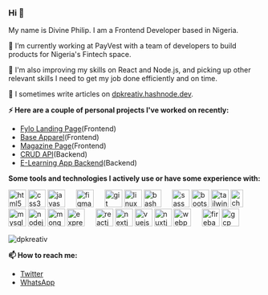 ### Hi 👋
My name is Divine Philip. I am a Frontend Developer based in Nigeria.<br>

🔭 I’m currently working at PayVest with a team of developers to build products for Nigeria's Fintech space.

🌱 I'm also improving my skills on React and Node.js, and picking up other relevant skills I need to get my job done efficiently and on time.

📝 I sometimes write articles on [dpkreativ.hashnode.dev](https://dpkreativ.hashnode.dev).

**⚡ Here are a couple of personal projects I've worked on recently:**
- [Fylo Landing Page](https://github.com/dpkreativ/fylo)(Frontend)
- [Base Apparel](https://github.com/dpkreativ/base-apparel)(Frontend)
- [Magazine Page](https://github.com/dpkreativ/magazine-page)(Frontend)
- [CRUD API](https://github.com/dpkreativ/crud-app-api)(Backend)
- [E-Learning App Backend](https://github.com/dpkreativ/e-learning-app)(Backend)

**Some tools and technologies I actively use or have some experience with:**
<p align="left">
  <img src="https://devicons.github.io/devicon/devicon.git/icons/html5/html5-original-wordmark.svg" alt="html5" width="auto" height="35"/>
  <img src="https://devicons.github.io/devicon/devicon.git/icons/css3/css3-original-wordmark.svg" alt="css3" width="auto" height="35"/>
  <img src="https://devicons.github.io/devicon/devicon.git/icons/javascript/javascript-original.svg" alt="javascript" width="auto" height="35"/>
  &emsp;
  <img src="https://www.vectorlogo.zone/logos/figma/figma-icon.svg" alt="figma" width="auto" height="35"/>
  &emsp;
  <img src="https://www.vectorlogo.zone/logos/git-scm/git-scm-icon.svg" alt="git" width="auto" height="35"/>
  <img src="https://devicons.github.io/devicon/devicon.git/icons/linux/linux-original.svg" alt="linux" width="auto" height="35"/>
  <img src="https://www.vectorlogo.zone/logos/gnu_bash/gnu_bash-icon.svg" alt="bash" width="auto" height="35"/>
  &emsp;
  <img src="https://devicons.github.io/devicon/devicon.git/icons/sass/sass-original.svg" alt="sass" width="auto" height="35"/> 
  <img src="https://devicons.github.io/devicon/devicon.git/icons/bootstrap/bootstrap-plain.svg" alt="bootstrap" width="auto" height="35"/>
  <img src="https://www.vectorlogo.zone/logos/tailwindcss/tailwindcss-icon.svg" alt="tailwind" width="auto" height="35"/>
  <img src="https://www.chartjs.org/media/logo-title.svg" alt="chartjs" width="25" height="35"/>
  &emsp;
  <img src="https://devicons.github.io/devicon/devicon.git/icons/mysql/mysql-original-wordmark.svg" alt="mysql" width="auto" height="35"/>
  <img src="https://devicons.github.io/devicon/devicon.git/icons/nodejs/nodejs-original-wordmark.svg" alt="nodejs" width="auto" height="35"/>
  <img src="https://devicons.github.io/devicon/devicon.git/icons/mongodb/mongodb-original-wordmark.svg" alt="mongodb" width="auto" height="35"/>
  <img src="https://devicons.github.io/devicon/devicon.git/icons/express/express-original-wordmark.svg" alt="express" width="auto" height="35"/>
  &emsp;
  <img src="https://devicon.dev/devicon.git/icons/react/react-original.svg" alt="reactjs" width="auto" height="35" />
  <img src="https://upload.wikimedia.org/wikipedia/commons/8/8e/Nextjs-logo.svg" alt="nextjs" width="auto" height="35" />
  <img src="https://devicons.github.io/devicon/devicon.git/icons/vuejs/vuejs-original-wordmark.svg" alt="vuejs" width="auto" height="35"/>
  <img src="https://www.vectorlogo.zone/logos/nuxtjs/nuxtjs-icon.svg" alt="nuxtjs" width="auto" height="35"/> 
  <img src="https://devicons.github.io/devicon/devicon.git/icons/webpack/webpack-original.svg" alt="webpack" width="auto" height="35"/>
  &emsp;
  <img src="https://www.vectorlogo.zone/logos/firebase/firebase-icon.svg" alt="firebase" width="auto" height="35"/>
  <img src="https://www.vectorlogo.zone/logos/google_cloud/google_cloud-icon.svg" alt="gcp" width="auto" height="35"/>
</p>

<p><img align="center" src="https://github-readme-stats.vercel.app/api/top-langs/?username=dpkreativ&layout=compact&hide=html" alt="dpkreativ" /></p>


**📫 How to reach me:**
- [Twitter](https://twitter.com/dpkreativ)
- [WhatsApp](https://wa.me/2349021824073)
<!--
**dpkreativ/dpkreativ** is a ✨ _special_ ✨ repository because its `README.md` (this file) appears on your GitHub profile.

Here are some ideas to get you started:

- 🔭 I’m currently working on ...
- 🌱 I’m currently learning ...
- 👯 I’m looking to collaborate on ...
- 🤔 I’m looking for help with ...
- 💬 Ask me about ...
- 📫 How to reach me: ...
- 😄 Pronouns: ...
- ⚡ Fun fact: ...
-->
